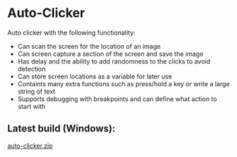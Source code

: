 # Auto-Clicker

Auto clicker with the following functionality:

* Can scan the screen for the location of an image
* Can screen capture a section of the screen and save the image
* Has delay and the ability to add randomness to the clicks to avoid detection
* Can store screen locations as a variable for later use
* Containts many extra functions such as press/hold a key or write a large string of text
* Supports debugging with breakpoints and can define what action to start with

## Latest build (Windows):

[auto-clicker.zip](https://files.fm/u/4sjw8kwc)
